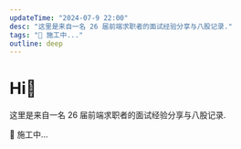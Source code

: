 ```yaml
---
updateTime: "2024-07-9 22:00"
desc: "这里是来自一名 26 届前端求职者的面试经验分享与八股记录."
tags: "🚧 施工中..."
outline: deep
---
```


# Hi👋

这里是来自一名 26 届前端求职者的面试经验分享与八股记录.

🚧 施工中...

